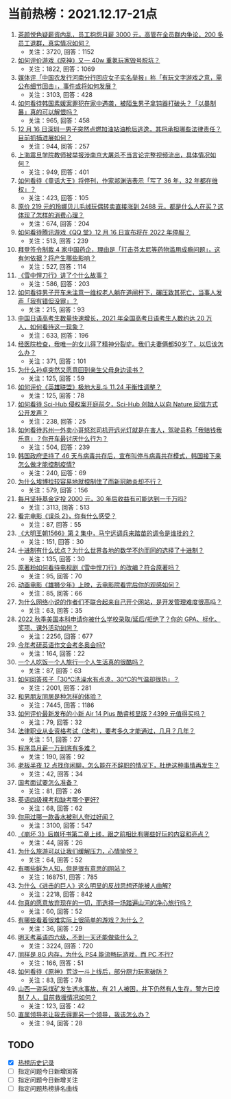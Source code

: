 # 当前热榜：2021.12.17-21点
1. [茶颜悦色疑薪资内乱，员工抱怨月薪 3000 元，高管在全员群内争论，200 多员工退群，真实情况如何？](https://www.zhihu.com/question/506658372)
    * 关注：3720, 回答：1152
2. [如何评价游戏《原神》又一 40w 重氪玩家毁号脱坑？](https://www.zhihu.com/question/506334661)
    * 关注：1822, 回答：1069
3. [媒体评「中国农发行河南分行回应女子实名举报」称「有玩文字游戏之意，需公布细节回击」，事件或将如何发展？](https://www.zhihu.com/question/506284980)
    * 关注：3103, 回答：428
4. [如何看待韩国素媛案罪犯在家中遇袭，被陌生男子拿钝器打破头？「以暴制暴」真的可以解恨吗？](https://www.zhihu.com/question/506628809)
    * 关注：965, 回答：458
5. [12 月 16 日深圳一男子突然点燃加油站油枪后逃逸，其将承担哪些法律责任？目前抓捕进展如何？](https://www.zhihu.com/question/506611352)
    * 关注：944, 回答：257
6. [上海震旦学院教师被举报涉南京大屠杀不当言论完整视频流出，具体情况如何？](https://www.zhihu.com/question/506628650)
    * 关注：949, 回答：401
7. [如何看待《童话大王》将停刊，作家郑渊洁表示「写了 36 年，32 年都在维权」？](https://www.zhihu.com/question/506378908)
    * 关注：423, 回答：105
8. [原价 219 元的玲娜贝儿毛绒玩偶转卖直接涨到 2488 元，都是什么人在买？这体现了怎样的消费心理？](https://www.zhihu.com/question/505982280)
    * 关注：674, 回答：204
9. [如何看待腾讯游戏《QQ 堂》12 月 16 日宣布将在 2022 年停服？](https://www.zhihu.com/question/506420560)
    * 关注：513, 回答：239
10. [拜登签令制裁 4 家中国药企，理由是「打击芬太尼等药物滥用成瘾问题」，这有何依据？将产生哪些影响？](https://www.zhihu.com/question/506428421)
    * 关注：527, 回答：114
11. [《雪中悍刀行》讲了个什么故事？](https://www.zhihu.com/question/464473241)
    * 关注：586, 回答：203
12. [如何看待男子开车未注意一维权老人躺在道闸杆下，碾压致其死亡，当事人发声「我有错但没罪」？](https://www.zhihu.com/question/506578266)
    * 关注：215, 回答：93
13. [中国日语高考生数量快速增长，2021 年全国高考日语考生人数约达 20 万人，如何看待这一现象？](https://www.zhihu.com/question/506389389)
    * 关注：633, 回答：196
14. [经医院检查，我唯一的女儿得了精神分裂症。我们夫妻俩都50岁了，以后该怎么办？](https://www.zhihu.com/question/373867080)
    * 关注：371, 回答：101
15. [为什么孙卓突然又愿意回到亲生父母身边读书？](https://www.zhihu.com/question/505884714)
    * 关注：125, 回答：59
16. [如何评价《英雄联盟》极地大乱斗 11.24 平衡性调整？](https://www.zhihu.com/question/504563560)
    * 关注：125, 回答：78
17. [如何看待 Sci-Hub 侵权案开庭前夕，Sci-Hub 创始人以向 Nature 回信方式公开发声？](https://www.zhihu.com/question/506494853)
    * 关注：238, 回答：25
18. [如何看待苏州一外卖小哥怒怼司机开远光灯就是在害人，驾驶员称「我赔钱我乐意」？你开车最讨厌什么行为？](https://www.zhihu.com/question/506107629)
    * 关注：504, 回答：239
19. [韩国政府坚持了 46 天与病毒共存后，宣布叫停与病毒共存模式，韩国接下来怎么做才能控制疫情?](https://www.zhihu.com/question/506581859)
    * 关注：240, 回答：69
20. [为什么埃博拉较容易地就控制住了而新冠肺炎却不行？](https://www.zhihu.com/question/401602293)
    * 关注：579, 回答：156
21. [每月坚持基金定投 2000 元，30 年后收益有可能达到一千万吗?](https://www.zhihu.com/question/450007148)
    * 关注：3113, 回答：513
22. [看完电影《误杀 2》，你有什么感受？](https://www.zhihu.com/question/506264855)
    * 关注：87, 回答：55
23. [《大明王朝1566》第 2 集中，马宁远调兵来踏苗的调令是谁批的？](https://www.zhihu.com/question/356500324)
    * 关注：151, 回答：30
24. [十进制有什么优点？为什么世界各地的数学不约而同的选择了十进制？](https://www.zhihu.com/question/321792424)
    * 关注：135, 回答：30
25. [原著粉如何看待电视剧《雪中悍刀行》的改编？符合原著吗？](https://www.zhihu.com/question/506228993)
    * 关注：95, 回答：70
26. [动画电影《雄狮少年》上映，去电影院看完后你的观感如何？](https://www.zhihu.com/question/506691408)
    * 关注：85, 回答：66
27. [为什么网络小说的作者们不联合起来自己开个网站，是开发管理难度很高吗？](https://www.zhihu.com/question/506535241)
    * 关注：63, 回答：35
28. [2022 秋季美国本科申请你被什么学校录取/延后/拒绝了？你的 GPA、标化、奖项、课外活动如何？](https://www.zhihu.com/question/357537746)
    * 关注：2256, 回答：677
29. [今年考研英语作文会考冬奥会吗?](https://www.zhihu.com/question/499895242)
    * 关注：164, 回答：22
30. [一个人吃饭一个人旅行一个人生活真的很酷吗？](https://www.zhihu.com/question/502579697)
    * 关注：87, 回答：63
31. [如何回答孩子「30℃洗澡水有点凉，30℃的气温却很热」？](https://www.zhihu.com/question/498871759)
    * 关注：2001, 回答：281
32. [和男朋友同居是种怎样的体验？](https://www.zhihu.com/question/65343555)
    * 关注：7445, 回答：1186
33. [如何评价最新发布的小新 Air 14 Plus 酷睿核显版？4399 元值得买吗？](https://www.zhihu.com/question/506340860)
    * 关注：79, 回答：32
34. [法律职业从业资格考试（法考），要考多久才能通过，几月？几年？](https://www.zhihu.com/question/505727933)
    * 关注：51, 回答：27
35. [程序员月薪一万到底有多难？](https://www.zhihu.com/question/430540284)
    * 关注：190, 回答：92
36. [老板半夜 12 点找你闲聊，怎么能在不辞职的情况下，杜绝这种事情再发生？](https://www.zhihu.com/question/505201974)
    * 关注：42, 回答：34
37. [国考面试要怎么准备？](https://www.zhihu.com/question/384513372)
    * 关注：81, 回答：26
38. [英语四级裸考和缺考哪个更好?](https://www.zhihu.com/question/503132419)
    * 关注：68, 回答：62
39. [你用过哪一款香水被别人夸过好闻？](https://www.zhihu.com/question/336853934)
    * 关注：3100, 回答：547
40. [《崩坏 3》后崩坏书第二章上线，跟之前相比有哪些好玩的内容和亮点？](https://www.zhihu.com/question/506398034)
    * 关注：44, 回答：26
41. [为什么旅游可以让我们缓解压力，心情愉悦？](https://www.zhihu.com/question/502336294)
    * 关注：64, 回答：52
42. [有哪些鲜为人知，但是很有意思的网站？](https://www.zhihu.com/question/26009615)
    * 关注：168751, 回答：785
43. [为什么《进击的巨人》这么明显的反战思想还能被人曲解?](https://www.zhihu.com/question/452841537)
    * 关注：2218, 回答：842
44. [你真的愿意放弃现在的一切，而选择一场踏遍山河的净心旅行吗？](https://www.zhihu.com/question/499731646)
    * 关注：60, 回答：52
45. [有哪些看着很难实际上很简单的游戏？为什么？](https://www.zhihu.com/question/501196910)
    * 关注：36, 回答：29
46. [明天考英语四六级，不到一天还能做些什么？](https://www.zhihu.com/question/421715318)
    * 关注：3224, 回答：720
47. [同样是 8G 内存，为什么 PS4 能流畅玩游戏，而 PC 不行?](https://www.zhihu.com/question/505561449)
    * 关注：166, 回答：51
48. [如何看待《原神》荒泷一斗上线后，部分厨力玩家破防？](https://www.zhihu.com/question/506292068)
    * 关注：83, 回答：78
49. [山西一盗采煤矿发生透水事故，有 21 人被困，井下仍然有人生存，警方已控制 7 人，目前救援情况如何？](https://www.zhihu.com/question/506385860)
    * 关注：123, 回答：42
50. [直属领导老让我去得罪另一个领导，我该怎么办？](https://www.zhihu.com/question/505117573)
    * 关注：94, 回答：28
## TODO
* [x] [热榜历史记录](hot_history/AllHot.md)
* [ ] 指定问题今日新增回答
* [ ] 指定问题今日新增关注
* [ ] 指定问题热榜排名曲线
